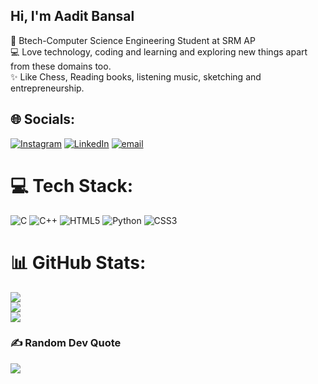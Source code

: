 ## Hi, I'm Aadit Bansal

🧠 Btech-Computer Science Engineering Student at SRM AP</br>
💻 Love technology, coding and learning and exploring new things apart from these domains too.</br>
✨ Like Chess, Reading books, listening music, sketching and entrepreneurship.

## 🌐 Socials:
[![Instagram](https://img.shields.io/badge/Instagram-%23E4405F.svg?logo=Instagram&logoColor=white)](https://instagram.com/aaditbansal08) [![LinkedIn](https://img.shields.io/badge/LinkedIn-%230077B5.svg?logo=linkedin&logoColor=white)](https://linkedin.com/in/aadit-bansal-175960239) [![email](https://img.shields.io/badge/Email-D14836?logo=gmail&logoColor=white)](mailto:aaditbansal2008@gmail.com) 

# 💻 Tech Stack:
![C](https://img.shields.io/badge/c-%2300599C.svg?style=plastic&logo=c&logoColor=white) ![C++](https://img.shields.io/badge/c++-%2300599C.svg?style=plastic&logo=c%2B%2B&logoColor=white) ![HTML5](https://img.shields.io/badge/html5-%23E34F26.svg?style=plastic&logo=html5&logoColor=white) ![Python](https://img.shields.io/badge/python-3670A0?style=plastic&logo=python&logoColor=ffdd54) ![CSS3](https://img.shields.io/badge/css3-%231572B6.svg?style=plastic&logo=css3&logoColor=white)
# 📊 GitHub Stats:
![](https://github-readme-stats.vercel.app/api?username=Aaditthesmart&theme=synthwave&hide_border=false&include_all_commits=true&count_private=true)<br/>
![](https://nirzak-streak-stats.vercel.app/?user=Aaditthesmart&theme=synthwave&hide_border=false)<br/>
![](https://github-readme-stats.vercel.app/api/top-langs/?username=Aaditthesmart&theme=synthwave&hide_border=false&include_all_commits=true&count_private=true&layout=compact)

### ✍️ Random Dev Quote
![](https://quotes-github-readme.vercel.app/api?type=horizontal&theme=radical)

<!-- Proudly created with GPRM ( https://gprm.itsvg.in ) -->


